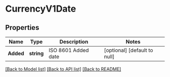 # CurrencyV1Date

## Properties
Name | Type | Description | Notes
------------ | ------------- | ------------- | -------------
**Added** | **string** | ISO 8601 Added date  | [optional] [default to null]

[[Back to Model list]](../README.md#documentation-for-models) [[Back to API list]](../README.md#documentation-for-api-endpoints) [[Back to README]](../README.md)

